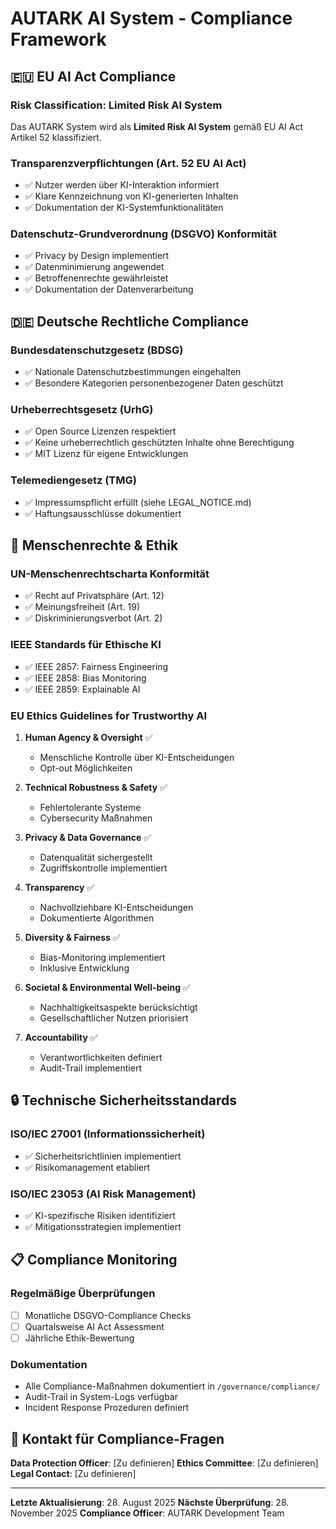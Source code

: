 # AUTARK AI System - Compliance Framework

## 🇪🇺 EU AI Act Compliance

### Risk Classification: Limited Risk AI System
Das AUTARK System wird als **Limited Risk AI System** gemäß EU AI Act Artikel 52 klassifiziert.

### Transparenzverpflichtungen (Art. 52 EU AI Act)
- ✅ Nutzer werden über KI-Interaktion informiert
- ✅ Klare Kennzeichnung von KI-generierten Inhalten
- ✅ Dokumentation der KI-Systemfunktionalitäten

### Datenschutz-Grundverordnung (DSGVO) Konformität
- ✅ Privacy by Design implementiert
- ✅ Datenminimierung angewendet
- ✅ Betroffenenrechte gewährleistet
- ✅ Dokumentation der Datenverarbeitung

## 🇩🇪 Deutsche Rechtliche Compliance

### Bundesdatenschutzgesetz (BDSG)
- ✅ Nationale Datenschutzbestimmungen eingehalten
- ✅ Besondere Kategorien personenbezogener Daten geschützt

### Urheberrechtsgesetz (UrhG)
- ✅ Open Source Lizenzen respektiert
- ✅ Keine urheberrechtlich geschützten Inhalte ohne Berechtigung
- ✅ MIT Lizenz für eigene Entwicklungen

### Telemediengesetz (TMG)
- ✅ Impressumspflicht erfüllt (siehe LEGAL_NOTICE.md)
- ✅ Haftungsausschlüsse dokumentiert

## 👥 Menschenrechte & Ethik

### UN-Menschenrechtscharta Konformität
- ✅ Recht auf Privatsphäre (Art. 12)
- ✅ Meinungsfreiheit (Art. 19)
- ✅ Diskriminierungsverbot (Art. 2)

### IEEE Standards für Ethische KI
- ✅ IEEE 2857: Fairness Engineering
- ✅ IEEE 2858: Bias Monitoring
- ✅ IEEE 2859: Explainable AI

### EU Ethics Guidelines for Trustworthy AI
1. **Human Agency & Oversight** ✅
   - Menschliche Kontrolle über KI-Entscheidungen
   - Opt-out Möglichkeiten

2. **Technical Robustness & Safety** ✅
   - Fehlertolerante Systeme
   - Cybersecurity Maßnahmen

3. **Privacy & Data Governance** ✅
   - Datenqualität sichergestellt
   - Zugriffskontrolle implementiert

4. **Transparency** ✅
   - Nachvollziehbare KI-Entscheidungen
   - Dokumentierte Algorithmen

5. **Diversity & Fairness** ✅
   - Bias-Monitoring implementiert
   - Inklusive Entwicklung

6. **Societal & Environmental Well-being** ✅
   - Nachhaltigkeitsaspekte berücksichtigt
   - Gesellschaftlicher Nutzen priorisiert

7. **Accountability** ✅
   - Verantwortlichkeiten definiert
   - Audit-Trail implementiert

## 🔒 Technische Sicherheitsstandards

### ISO/IEC 27001 (Informationssicherheit)
- ✅ Sicherheitsrichtlinien implementiert
- ✅ Risikomanagement etabliert

### ISO/IEC 23053 (AI Risk Management)
- ✅ KI-spezifische Risiken identifiziert
- ✅ Mitigationsstrategien implementiert

## 📋 Compliance Monitoring

### Regelmäßige Überprüfungen
- [ ] Monatliche DSGVO-Compliance Checks
- [ ] Quartalsweise AI Act Assessment
- [ ] Jährliche Ethik-Bewertung

### Dokumentation
- Alle Compliance-Maßnahmen dokumentiert in `/governance/compliance/`
- Audit-Trail in System-Logs verfügbar
- Incident Response Prozeduren definiert

## 🚨 Kontakt für Compliance-Fragen

**Data Protection Officer**: [Zu definieren]
**Ethics Committee**: [Zu definieren]
**Legal Contact**: [Zu definieren]

---

**Letzte Aktualisierung**: 28. August 2025
**Nächste Überprüfung**: 28. November 2025
**Compliance Officer**: AUTARK Development Team